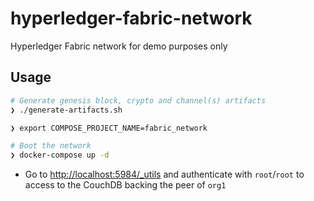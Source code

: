 # hyperledger-fabric-network

Hyperledger Fabric network for demo purposes only

## Usage

```bash
# Generate genesis block, crypto and channel(s) artifacts
❯ ./generate-artifacts.sh

❯ export COMPOSE_PROJECT_NAME=fabric_network

# Boot the network
❯ docker-compose up -d
```

- Go to <http://localhost:5984/_utils> and authenticate with  `root`/`root` to access to the CouchDB backing the peer of `org1`
